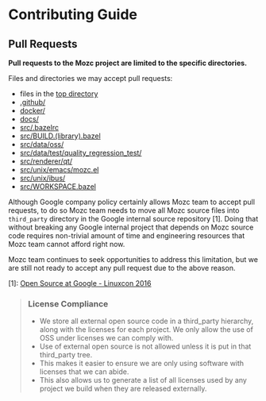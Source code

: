 Contributing Guide
==================

## Pull Requests
**Pull requests to the Mozc project are limited to the specific directories.**

Files and directories we may accept pull requests:
* files in the [top directory](https://github.com/google/mozc/tree/master/)
* [.github/](https://github.com/google/mozc/tree/master/.github/)
* [docker/](https://github.com/google/mozc/tree/master/docker/)
* [docs/](https://github.com/google/mozc/tree/master/docs/)
* [src/.bazelrc](https://github.com/google/mozc/tree/master/src/.bazelrc)
* [src/BUILD.(library).bazel](https://github.com/google/mozc/tree/master/src/)
* [src/data/oss/](https://github.com/google/mozc/tree/master/src/data/oss/)
* [src/data/test/quality_regression_test/](https://github.com/google/mozc/tree/master/src/data/test/quality_regression_test/)
* [src/renderer/qt/](https://github.com/google/mozc/tree/master/src/renderer/qt/)
* [src/unix/emacs/mozc.el](https://github.com/google/mozc/tree/master/src/unix/emacs/mozc.el)
* [src/unix/ibus/](https://github.com/google/mozc/tree/master/src/unix/ibus/)
* [src/WORKSPACE.bazel](https://github.com/google/mozc/tree/master/src/WORKSPAE.bazel)

Although Google company policy certainly allows Mozc team to accept pull
requests, to do so Mozc team needs to move all Mozc source files into
`third_party` directory in the Google internal source repository [1].
Doing that without breaking any Google internal project that depends on
Mozc source code requires non-trivial amount of time and engineering
resources that Mozc team cannot afford right now.

Mozc team continues to seek opportunities to address this limitation,
but we are still not ready to accept any pull request due to the above
reason.

[1]: [Open Source at Google - Linuxcon 2016](http://events.linuxfoundation.org/sites/events/files/slides/OSS_at_Google.pdf#page=30)
> ### License Compliance
> - We store all external open source code in a third_party hierarchy,
> along with the licenses for each project. We only allow the use of OSS
> under licenses we can comply with.
> - Use of external open source is not allowed unless it is put in that
> third_party tree.
> - This makes it easier to ensure we are only using software with
licenses that we can abide.
> - This also allows us to generate a list of all licenses used by any
project we build when they are released externally.
